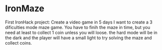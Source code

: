 # IronMaze

First IronHack project: Create a video game in 5 days
I want to create a 3 dificulties mode maze game.
You have to finih the maze in time, but you need at least to collect 1 coin unless you will loose.
the hard mode will be in the dark and the player will have a small light to try solving the maze and collect coins.
